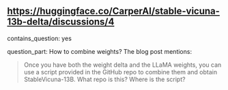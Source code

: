 ## https://huggingface.co/CarperAI/stable-vicuna-13b-delta/discussions/4

contains_question: yes

question_part: How to combine weights?
The blog post mentions:
> Once you have both the weight delta and the LLaMA weights, you can use a script provided in the GitHub repo to combine them and obtain StableVicuna-13B. 
What repo is this? Where is the script?